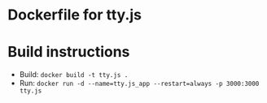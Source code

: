 # Dockerfile for tty.js

# Build instructions

* Build: `docker build -t tty.js .`
* Run: `docker run -d --name=tty.js_app --restart=always -p 3000:3000 tty.js`
